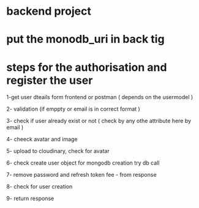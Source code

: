 #   backend project  #
# put the monodb_uri in back tig 

# steps for the authorisation  and register the user 
  1-get user dteails form frontend or postman ( depends on the usermodel )

  2- validation (if emppty or email is in correct format )
  
  3- check if  user already exist or not ( check by any othe attribute  here  by email )

  4-  cheeck avatar and image  
  
  5- upload to cloudinary, check for avatar

  6- check  create user object for mongodb  creation try  db call 

  7-  remove password and refresh token fee - from response 

  8- check for user creation 
  
  9- return response